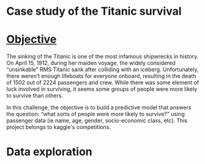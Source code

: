 # Case study of the Titanic survival

# [Objective](https://www.kaggle.com/c/titanic/overview)

The sinking of the Titanic is one of the most infamous shipwrecks in history. On April 15, 1912, during her maiden voyage, the widely considered “unsinkable” RMS Titanic sank after colliding with an iceberg. Unfortunately, there weren’t enough lifeboats for everyone onboard, resulting in the death of 1502 out of 2224 passengers and crew. While there was some element of luck involved in surviving, it seems some groups of people were more likely to survive than others.

In this challenge, the objective is to build a predictive model that answers the question: “what sorts of people were more likely to survive?” using passenger data (ie name, age, gender, socio-economic class, etc). This project belongs to kaggle's competitions.

# Data exploration
